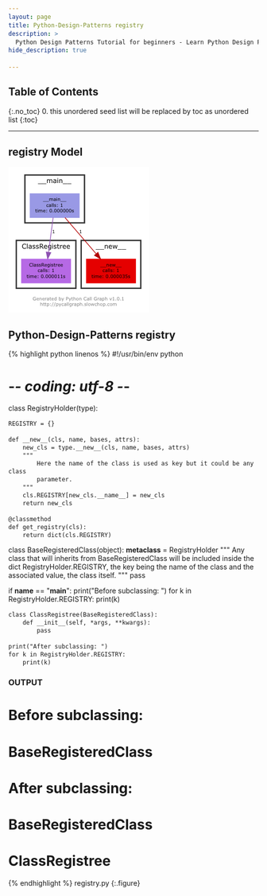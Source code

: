 ```yaml
---
layout: page
title: Python-Design-Patterns registry
description: >
  Python Design Patterns Tutorial for beginners - Learn Python Design Patterns in simple and easy steps starting from basic to advanced concepts with examples ...
hide_description: true

---
```


## Table of Contents
{:.no_toc}
0. this unordered seed list will be replaced by toc as unordered list
{:toc}

---

## registry Model

![](/courses/python-fesign-patterns/behavioral/viz/registry.py.png)

## Python-Design-Patterns registry

{% highlight python linenos %}
#!/usr/bin/env python
# -*- coding: utf-8 -*-

class RegistryHolder(type):

    REGISTRY = {}

    def __new__(cls, name, bases, attrs):
        new_cls = type.__new__(cls, name, bases, attrs)
        """
            Here the name of the class is used as key but it could be any class
            parameter.
        """
        cls.REGISTRY[new_cls.__name__] = new_cls
        return new_cls

    @classmethod
    def get_registry(cls):
        return dict(cls.REGISTRY)

class BaseRegisteredClass(object):
    __metaclass__ = RegistryHolder
    """
        Any class that will inherits from BaseRegisteredClass will be included
        inside the dict RegistryHolder.REGISTRY, the key being the name of the
        class and the associated value, the class itself.
    """
    pass

if __name__ == "__main__":
    print("Before subclassing: ")
    for k in RegistryHolder.REGISTRY:
        print(k)

    class ClassRegistree(BaseRegisteredClass):
        def __init__(self, *args, **kwargs):
            pass

    print("After subclassing: ")
    for k in RegistryHolder.REGISTRY:
        print(k)

###  OUTPUT ###
# Before subclassing:
# BaseRegisteredClass
# After subclassing:
# BaseRegisteredClass
# ClassRegistree
{% endhighlight %}
registry.py
{:.figure}
